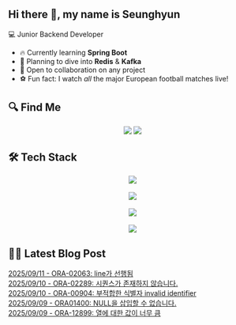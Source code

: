 

## Hi there 👋, my name is Seunghyun

💻 Junior Backend Developer

- 🔥 Currently learning **Spring Boot**
- 🌊 Planning to dive into **Redis** & **Kafka**
- 🤝 Open to collaboration on any project
- ⚽ Fun fact: I watch *all* the major European football matches live!

## 🔍 Find Me

<p align="center">
  <a href="https://cojoop.tistory.com"><img src="https://img.shields.io/badge/Tech Blog-000000?style=for-the-badge&logo=tistory&logoColor=white&link=https://winn-dev.tistory.com/"/></a>
  <a href="mailto:tmdgus8779@gmail.com"><img src="https://img.shields.io/badge/Gmail-d14836?style=for-the-badge&logo=Gmail&logoColor=white&link=mailto:tmdgus8779@gmail.com"/></a>
</p>

## 🛠️ Tech Stack

<div align="center">
  <img src="https://go-skill-icons.vercel.app/api/icons?i=html,css,bootstrap,js,jquery" />
</div>
&nbsp;
<div align="center">
  <img src="https://go-skill-icons.vercel.app/api/icons?i=py,java,flask,spring,mysql,oracle" />
</div>
&nbsp;
<div align="center">
  <img src="https://skillicons.dev/icons?i=docker,git,github,ubuntu" />
</div>
&nbsp;
<div align="center">
  <img src="https://go-skill-icons.vercel.app/api/icons?i=dbeaver,eclipse,idea,vscode,vim,postman" />
</div>

## ✍🏻 Latest Blog Post

[2025/09/11 - ORA-02063: line가 선행됨](https://velog.io/@cojoop/ORA-02063-line%EA%B0%80-%EC%84%A0%ED%96%89%EB%90%A8) <br/>
[2025/09/10 - ORA-02289: 시퀀스가 존재하지 않습니다.](https://velog.io/@cojoop/ORA-02289-%EC%8B%9C%ED%80%80%EC%8A%A4%EA%B0%80-%EC%A1%B4%EC%9E%AC%ED%95%98%EC%A7%80-%EC%95%8A%EC%8A%B5%EB%8B%88%EB%8B%A4) <br/>
[2025/09/10 - ORA-00904: 부적합한 식별자 invalid identifier](https://velog.io/@cojoop/ORA-00904-%EB%B6%80%EC%A0%81%ED%95%A9%ED%95%9C-%EC%8B%9D%EB%B3%84%EC%9E%90-invalid-identifier) <br/>
[2025/09/09 - ORA01400: NULL을 삽입할 수 없습니다.](https://velog.io/@cojoop/ORA01400-NULL%EC%9D%84-%EC%82%BD%EC%9E%85%ED%95%A0-%EC%88%98-%EC%97%86%EC%8A%B5%EB%8B%88%EB%8B%A4) <br/>
[2025/09/09 - ORA-12899: 열에 대한 값이 너무 큼](https://velog.io/@cojoop/ORA-12899-%EC%97%B4%EC%97%90-%EB%8C%80%ED%95%9C-%EA%B0%92%EC%9D%B4-%EB%84%88%EB%AC%B4-%ED%81%BC) <br/>
